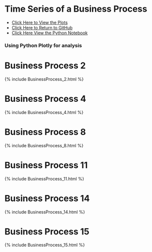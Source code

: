 # Time Series of a Business Process

- <a href='https://tydatasci.github.io/Timeseries-ofaBusinessProcess/'>Click Here to View the Plots</a>
- <a href='https://github.com/TyDataSci/Timeseries-ofaBusinessProcess'>Click Here to Return to GitHub</a>
- <a href='https://github.com/TyDataSci/Timeseries-ofaBusinessProcess/blob/main/processTimeseries_anon.ipynb'>Click Here View the Python Notebook</a>


### Using Python Plotly for analysis

# Business Process 2
{% include BusinessProcess_2.html %}
# Business Process 4
{% include BusinessProcess_4.html %}
# Business Process 8
{% include BusinessProcess_8.html %}
# Business Process 11
{% include BusinessProcess_11.html %}
# Business Process 14
{% include BusinessProcess_14.html %}
# Business Process 15
{% include BusinessProcess_15.html %}


